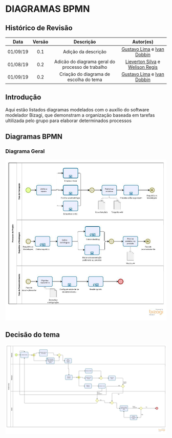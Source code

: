 # DIAGRAMAS BPMN

## Histórico de Revisão
| Data | Versão | Descrição | Autor(es)|
|:----:|:------:|:---------:|:--------:|
| 01/09/19 | 0.1 | Adição da descrição | [Gustavo Lima](https://github.com/gustavolima00) e [Ivan Dobbin](https://github.com/darmsDD)|
| 01/08/19 | 0.2 | Adicão do diagrama geral do processo de trabalho | [Lieverton Silva](https://github.com/lievertom) e [Welison Regis](https://github.com/WelisonR) |
| 01/09/19 | 0.2 | Criação do diagrama de escolha do tema | [Gustavo Lima](https://github.com/gustavolima00) e [Ivan Dobbin](https://github.com/darmsDD)|

## Introdução

Aqui estão listados diagramas modelados com o auxílio do software modelador Bizagi, que demonstram a organização baseada em tarefas ultilizada pelo grupo para elaborar determinados processos

## Diagramas BPMN

### Diagrama Geral

![Diagrama Geral do Processo](assets/img/bpmn_processo_geral.jpg)

## Decisão do tema 

![](assets/img/bpmn_decisao_tema.jpg)